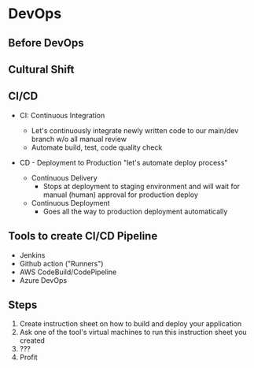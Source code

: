 # DevOps

## Before DevOps

## Cultural Shift

## CI/CD

- CI: Continuous Integration
    - Let's continuously integrate newly written code to our main/dev branch w/o all manual review
    - Automate build, test, code quality check 

- CD - Deployment to Production "let's automate deploy process"
    - Continuous Delivery
        - Stops at deployment to staging environment and will wait for manual (human) approval for production deploy
    - Continuous Deployment
        - Goes all the way to production deployment automatically

## Tools to create CI/CD Pipeline
- Jenkins
- Github action ("Runners")
- AWS CodeBuild/CodePipeline
- Azure DevOps

## Steps
1. Create instruction sheet on how to build and deploy your application
2. Ask one of the tool's virtual machines to run this instruction sheet you created
3. ???
4. Profit